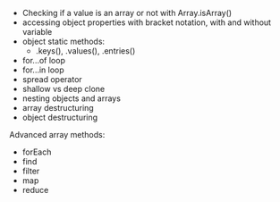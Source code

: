 - Checking if a value is an array or not with Array.isArray()
- accessing object properties with bracket notation, with and without variable
- object static methods:
  - .keys(), .values(), .entries()
- for...of loop
- for...in loop
- spread operator
- shallow vs deep clone
- nesting objects and arrays
- array destructuring
- object destructuring

Advanced array methods:
- forEach
- find
- filter
- map
- reduce